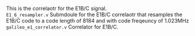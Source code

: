 This is the correlaotr for the E1B/C signal. </br>
`E1_6_resampler.v` Submdoule for  the E1B/C correlaotr that resamples the E1B/C code to a code length of 8184 and with code freqeuncy of 1.023MHz </br>
`galileo_e1_correlator.v` Correlator for E1B/C.

